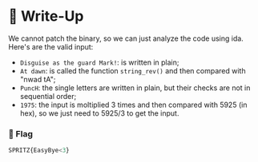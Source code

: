 # 🔑 Write-Up

We cannot patch the binary, so we can just analyze the code using ida. Here's are the valid input:
- `Disguise as the guard Mark!`: is written in plain;
- `At dawn`: is called the function `string_rev()` and then compared with "nwad tA";
- `PuncH`: the single letters are written in plain, but their checks are not in sequential order;
- `1975`: the input is moltiplied 3 times and then compared with 5925 (in hex), so we just need to 5925/3 to get the input.

### 🚩 Flag

```python
SPRITZ{EasyBye<3}
```